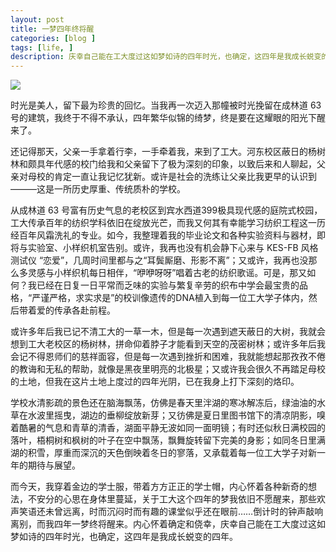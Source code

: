 ```yaml
---
layout: post
title: 一梦四年终将醒
categories: [blog ]
tags: [life, ]
description: 庆幸自己能在工大度过这如梦如诗的四年时光，也确定，这四年是我成长蜕变的四年。
---
```


![](http://movyery.me/images/miao/ImageOfTheUniversity.jpg)

时光是美人，留下最为珍贵的回忆。当我再一次迈入那幢被时光挽留在成林道 63 号的建筑，我终于不得不承认，四年繁华似锦的绮梦，终是要在这耀眼的阳光下醒来了。
       
还记得那天，父亲一手拿着行李，一手牵着我，来到了工大。河东校区蔽日的杨树林和颇具年代感的校门给我和父亲留下了极为深刻的印象，以致后来和人聊起，父亲对母校的肯定一直让我记忆犹新。或许是社会的洗练让父亲比我更早的认识到———这是一所历史厚重、传统质朴的学校。

从成林道 63 号富有历史气息的老校区到宾水西道399极具现代感的庭院式校园，工大传承百年的纺织学科依旧在绽放光芒，而我又何其有幸能学习纺织工程这一历经百年风霜洗礼的专业。如今，我整理着我的毕业论文和各种实验资料与器材，即将与实验室、小样织机室告别。或许，我再也没有机会静下心来与 KES-FB 风格测试仪 “恋爱”，几周时间里都与之“耳鬓厮磨、形影不离”；又或许，我再也没那么多灵感与小样织机每日相伴，“咿咿呀呀”唱着古老的纺织歌谣。可是，那又如何？我已经在日复一日平常而乏味的实验与繁复辛劳的织布中学会最宝贵的品格，“严谨严格，求实求是”的校训像遗传的DNA植入到每一位工大学子体内，然后带着爱的传承各赴前程。

或许多年后我已记不清工大的一草一木，但是每一次遇到遮天蔽日的大树，我就会想到工大老校区的杨树林，拼命仰着脖子才能看到天空的茂密树林；或许多年后我会记不得恩师们的慈祥面容，但是每一次遇到挫折和困难，我就能想起那孜孜不倦的教诲和无私的帮助，就像是黑夜里明亮的北极星；又或许我会很久不再踏足母校的土地，但我在这片土地上度过的四年光阴，已在我身上打下深刻的烙印。

学校水清影疏的景色还在脑海飘荡，仿佛是春天里泮湖的寒冰解冻后，绿油油的水草在水波里摇曳，湖边的垂柳绽放新芽；又彷佛是夏日里图书馆下的清凉阴影，嗅着酷暑的气息和青草的清香，湖面平静无波如同一面明镜；有时还似秋日满校园的落叶，梧桐树和枫树的叶子在空中飘荡，飘舞旋转留下完美的身影；如同冬日里满湖的积雪，厚重而深沉的天色倒映着冬日的寥落，又承载着每一位工大学子对新一年的期待与展望。

而今天，我穿着金边的学士服，带着方方正正的学士帽，内心怀着各种新奇的想法，不安分的心思在身体里蔓延，关于工大这个四年的梦我依旧不愿醒来，那些欢声笑语还未曾远离，时而沉闷时而有趣的课堂似乎还在眼前……倒计时的钟声敲响离别，而我四年一梦终将醒来。内心怀着确定和侥幸，庆幸自己能在工大度过这如梦如诗的四年时光，也确定，这四年是我成长蜕变的四年。